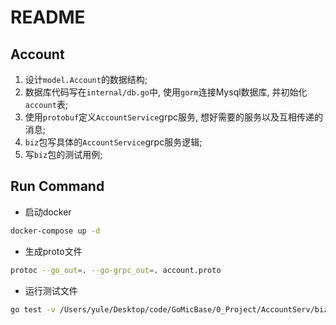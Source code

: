 # README

## Account 
1. 设计`model.Account`的数据结构;
2. 数据库代码写在`internal/db.go`中, 使用`gorm`连接Mysql数据库, 并初始化`account`表;
3. 使用`protobuf`定义`AccountService`grpc服务, 想好需要的服务以及互相传递的消息;
4. `biz`包写具体的`AccountService`grpc服务逻辑;
5. 写`biz`包的测试用例;

## Run Command
- 启动docker
```bash
docker-compose up -d
```

- 生成proto文件
```bash 
protoc --go_out=. --go-grpc_out=. account.proto
```

- 运行测试文件
```bash
go test -v /Users/yule/Desktop/code/GoMicBase/0_Project/AccountServ/biz
```